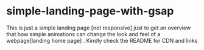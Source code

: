 # simple-landing-page-with-gsap
This is just a simple landing page [not responsive] just to get an overview that how simple animations can change the look and feel of a webpage[landing home page] . Kindly check the README for CDN and links 
